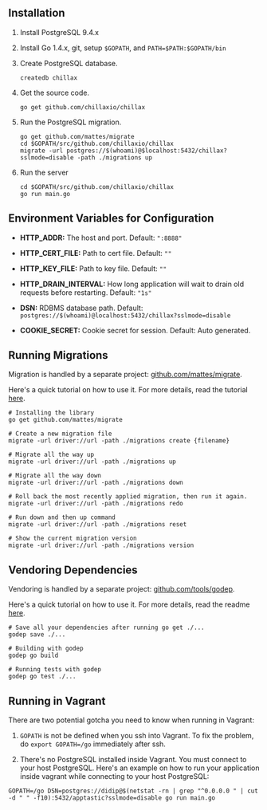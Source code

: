 ## Installation

1. Install PostgreSQL 9.4.x

2. Install Go 1.4.x, git, setup `$GOPATH`, and `PATH=$PATH:$GOPATH/bin`

3. Create PostgreSQL database.
    ```
    createdb chillax
    ```

4. Get the source code.
    ```
    go get github.com/chillaxio/chillax
    ```

5. Run the PostgreSQL migration.
    ```
    go get github.com/mattes/migrate
    cd $GOPATH/src/github.com/chillaxio/chillax
    migrate -url postgres://$(whoami)@$localhost:5432/chillax?sslmode=disable -path ./migrations up
    ```

6. Run the server
    ```
    cd $GOPATH/src/github.com/chillaxio/chillax
    go run main.go
    ```


## Environment Variables for Configuration

* **HTTP_ADDR:** The host and port. Default: `":8888"`

* **HTTP_CERT_FILE:** Path to cert file. Default: `""`

* **HTTP_KEY_FILE:** Path to key file. Default: `""`

* **HTTP_DRAIN_INTERVAL:** How long application will wait to drain old requests before restarting. Default: `"1s"`

* **DSN:** RDBMS database path. Default: `postgres://$(whoami)@localhost:5432/chillax?sslmode=disable`

* **COOKIE_SECRET:** Cookie secret for session. Default: Auto generated.


## Running Migrations

Migration is handled by a separate project: [github.com/mattes/migrate](https://github.com/mattes/migrate).

Here's a quick tutorial on how to use it. For more details, read the tutorial [here](https://github.com/mattes/migrate#usage-from-terminal).
```
# Installing the library
go get github.com/mattes/migrate

# Create a new migration file
migrate -url driver://url -path ./migrations create {filename}

# Migrate all the way up
migrate -url driver://url -path ./migrations up

# Migrate all the way down
migrate -url driver://url -path ./migrations down

# Roll back the most recently applied migration, then run it again.
migrate -url driver://url -path ./migrations redo

# Run down and then up command
migrate -url driver://url -path ./migrations reset

# Show the current migration version
migrate -url driver://url -path ./migrations version
```


## Vendoring Dependencies

Vendoring is handled by a separate project: [github.com/tools/godep](https://github.com/tools/godep).

Here's a quick tutorial on how to use it. For more details, read the readme [here](https://github.com/tools/godep#godep).
```
# Save all your dependencies after running go get ./...
godep save ./...

# Building with godep
godep go build

# Running tests with godep
godep go test ./...
```


## Running in Vagrant

There are two potential gotcha you need to know when running in Vagrant:

1. `GOPATH` is not be defined when you ssh into Vagrant. To fix the problem, do `export GOPATH=/go` immediately after ssh.

2. There's no PostgreSQL installed inside Vagrant. You must connect to your host PostgreSQL. Here's an example on how to run your application inside vagrant while connecting to your host PostgreSQL:
```
GOPATH=/go DSN=postgres://didip@$(netstat -rn | grep "^0.0.0.0 " | cut -d " " -f10):5432/apptastic?sslmode=disable go run main.go
```
